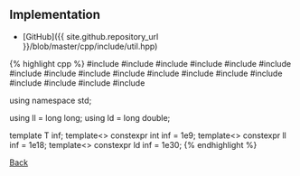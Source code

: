 

## Implementation

- [GitHub]({{ site.github.repository_url }}/blob/master/cpp/include/util.hpp)

{% highlight cpp %}
#include <algorithm>
#include <array>
#include <cassert>
#include <climits>
#include <complex>
#include <cstdio>
#include <cstring>
#include <functional>
#include <map>
#include <numeric>
#include <iostream>
#include <iterator>
#include <queue>
#include <random>
#include <set>
#include <string>
#include <tuple>
#include <vector>

using namespace std;

using ll = long long;
using ld = long double;

template<typename T> T inf;
template<> constexpr int inf<int> = 1e9;
template<> constexpr ll inf<ll> = 1e18;
template<> constexpr ld inf<ld> = 1e30;
{% endhighlight %}

[Back](..)
